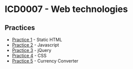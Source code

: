 # ICD0007	- Web technologies

## Practices

- [Practice 1](./practice1-statichtml) - Static HTML
- [Practice 2](./practice2-javascript) - Javascript
- [Practice 3](./practice3-jquery) - jQuery
- [Practice 4](./practice4-css) - CSS
- [Practice 5](./practice5-currency) - Currency Converter
